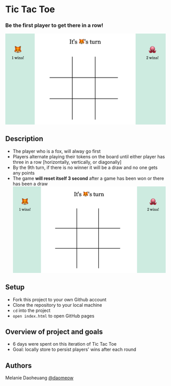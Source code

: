 # Tic Tac Toe
### Be the first player to get there in a row!
![tic-tac-toe1](./assets/tic-tac-toe1.png)

## Description
- The player who is a fox, will alway go first
- Players alternate playing their tokens on the board until either player has three in a row [horizontally, vertically, or diagonally]
- By the 9th turn, if there is no winner it will be a draw and no one  gets any points
- The game **will reset itself 3 second** after a game has been won or there has been a draw
![tic-tac-toe1](./assets/tic-tac-toe1.png)

## Setup
- Fork this project to your own Github account
- Clone the repository to your local machine
- `cd` into the project
- `open index.html` to open GitHub pages

## Overview of project and goals
- 6 days were spent on this iteration of Tic Tac Toe
- Goal: locally store to persist players' wins after each round 

## Authors
Melanie Daoheuang [@daomeow](https://github.com/daomeow)
